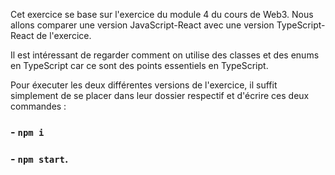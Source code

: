 Cet exercice se base sur l'exercice du module 4 du cours de Web3.
Nous allons comparer une version JavaScript-React avec une version TypeScript-React de l'exercice.

Il est intéressant de regarder comment on utilise des classes et des enums en TypeScript car ce sont des points essentiels en TypeScript.

Pour éxecuter les deux différentes versions de l'exercice, il suffit simplement de se placer dans leur dossier respectif et d'écrire ces deux commandes :
### - `npm i` 
### - `npm start`.